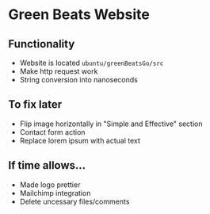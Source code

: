 # Green Beats Website

## Functionality
* Website is located ``ubuntu/greenBeatsGo/src``
* Make http request work
* String conversion into nanoseconds


## To fix later
* Flip image horizontally in "Simple and Effective" section
* Contact form action
* Replace lorem ipsum with actual text

## If time allows...
* Made logo prettier
* Mailchimp integration
* Delete uncessary files/comments
